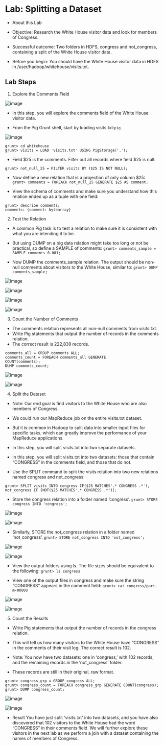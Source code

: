 # Lab: Splitting a Dataset
* About this Lab
* Objective: Research the White House visitor data and look for members of Congress.

* Successful outcome: Two folders in HDFS, congress and not_congress, containing a split of the White House visitor data.

* Before you begin: You should have the White House visitor data in HDFS in /user/hadoop/whitehouse/visits.txt.

## Lab Steps

1. Explore the Comments Field

![image](https://user-images.githubusercontent.com/63589909/88452711-92a96e80-ce7e-11ea-8808-f6e9b1f313a0.png)

* In this step, you will explore the comments field of the White House visitor data.

* From the Pig Grunt shell, start by loading visits.txt:```pig```

![image](https://user-images.githubusercontent.com/63589909/88452720-a81e9880-ce7e-11ea-851b-aabab0cd96ef.png)

```
grunt> cd whitehouse
grunt> visits = LOAD 'visits.txt' USING PigStorage(',');
```

* Field $25 is the comments. Filter out all records where field $25 is null:
```
grunt> not_null_25 = FILTER visits BY ($25 IS NOT NULL);
```

* Now define a new relation that is a projection of only column $25:
```grunt> comments = FOREACH not_null_25 GENERATE $25 AS comment;```

* View the schema of comments and make sure you understand how this relation ended up as a tuple with one field:
```
grunt> describe comments;
comments: {comment: bytearray}
```



2. Test the Relation

* A common Pig task is to test a relation to make sure it is consistent with what you are intending it to be. 

* But using DUMP on a big data relation might take too long or not be practical, so define a SAMPLE of comments:
```grunt> comments_sample = SAMPLE comments 0.001;```

* Now DUMP the comments_sample relation. The output should be non‐null comments about visitors to the White House, similar to:
```grunt> DUMP comments_sample;```

![image](https://user-images.githubusercontent.com/63589909/88452738-cf756580-ce7e-11ea-85cc-c84310beb747.png)

![image](https://user-images.githubusercontent.com/63589909/88452777-18c5b500-ce7f-11ea-835a-382e18b439e0.png)

![image](https://user-images.githubusercontent.com/63589909/88452981-b372c380-ce80-11ea-8f1f-ee837beaae63.png)

![image](https://user-images.githubusercontent.com/63589909/88452998-dac99080-ce80-11ea-9aab-1fa4d5881765.png)

3. Count the Number of Comments

* The comments relation represents all non‐null comments from visits.txt. 
* Write Pig statements that output the number of records in the comments relation. 
* The correct result is 222,839 records.
```
comments_all = GROUP comments ALL;
comments_count = FOREACH comments_all GENERATE
COUNT(comments);
DUMP comments_count;
```

![image](https://user-images.githubusercontent.com/63589909/88452787-401c8200-ce7f-11ea-835f-9e6466a89161.png)

![image](https://user-images.githubusercontent.com/63589909/88452808-62160480-ce7f-11ea-9853-a1876eaec0ea.png)

4. Split the Dataset

* Note: Our end goal is find visitors to the White House who are also members of Congress. 
* We could run our MapReduce job on the entire visits.txt dataset.
* But it is common in Hadoop to split data into smaller input files for specific tasks, which can greatly improve the performance of your MapReduce applications. 
* In this step, you will split visits.txt into two separate datasets.

* In this step, you will split visits.txt into two datasets: those that contain “CONGRESS” in the comments field, and those that do not.

* Use the SPLIT command to split the visits relation into two new relations named congress and not_congress:
```
grunt> SPLIT visits INTO congress IF($25 MATCHES'.* CONGRESS .*'), not_congress IF (NOT($25 MATCHES'.* CONGRESS .*'));
```

* Store the congress relation into a folder named ‘congress’. ```grunt> STORE congress INTO 'congress';```

![image](https://user-images.githubusercontent.com/63589909/88452852-aacdbd80-ce7f-11ea-814c-2f0defb93724.png)

![image](https://user-images.githubusercontent.com/63589909/88452868-cc2ea980-ce7f-11ea-8db9-f83c23bf88aa.png)

* Similarly, STORE the not_congress relation in a folder named ‘not_congress’. ```grunt> STORE not_congress INTO 'not_congress';```

![image](https://user-images.githubusercontent.com/63589909/88452877-e2d50080-ce7f-11ea-86e9-21a1b016b986.png)

![image](https://user-images.githubusercontent.com/63589909/88452893-ff713880-ce7f-11ea-83a6-82764c226ba1.png)

* View the output folders using ls. The file sizes should be equivalent to the following:
```grunt> ls congress```

* View one of the output files in congress and make sure the string “CONGRESS” appears in the comment field:
```grunt> cat congress/part-m-00000```

![image](https://user-images.githubusercontent.com/63589909/88452898-20d22480-ce80-11ea-91c4-97883cbbf75c.png)

![image](https://user-images.githubusercontent.com/63589909/88452919-4bbc7880-ce80-11ea-9a95-652e37d503c2.png)

5. Count the Results

* Write Pig statements that output the number of records in the congress relation.

* This will tell us how many visitors to the White House have “CONGRESS” in the
comments of their visit log. The correct result is 102.

* Note: You now have two datasets: one in ‘congress,’ with 102 records, and the
remaining records in the ‘not_congress’ folder. 
* These records are still in their
original, raw format.
```
grunt> congress_grp = GROUP congress ALL;
grunt> congress_count = FOREACH congress_grp GENERATE COUNT(congress);
grunt> DUMP congress_count;
```
![image](https://user-images.githubusercontent.com/63589909/88452934-65f65680-ce80-11ea-863d-07f7d9ed72f2.png)

![image](https://user-images.githubusercontent.com/63589909/88452961-8de5ba00-ce80-11ea-9328-e1a24829f486.png)

* Result
You have just split ‘visits.txt’ into two datasets, and you have also discovered that 102 visitors
to the White House had the word “CONGRESS” in their comments field. We will further explore
these visitors in the next lab as we perform a join with a dataset containing the names of
members of Congress.
